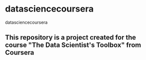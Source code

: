 datasciencecoursera
===================

datasciencecoursera
## This repository is a project created for the course "The Data Scientist's Toolbox" from Coursera
